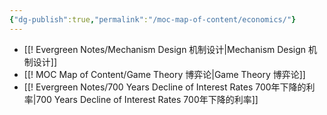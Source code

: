 ```yaml
---
{"dg-publish":true,"permalink":"/moc-map-of-content/economics/"}
---
```




- [[! Evergreen Notes/Mechanism Design 机制设计\|Mechanism Design 机制设计]]
- [[! MOC Map of Content/Game Theory 博弈论\|Game Theory 博弈论]]
- [[! Evergreen Notes/700 Years Decline of Interest Rates 700年下降的利率\|700 Years Decline of Interest Rates 700年下降的利率]]



